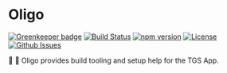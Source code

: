 # Oligo
[![Greenkeeper badge](https://badges.greenkeeper.io/TGS-App/Oligo.svg)](https://greenkeeper.io/)
[![Build Status](https://travis-ci.org/TGS-App/Oligo.svg?branch=master)](https://travis-ci.org/TGS-App/Oligo)
[![npm version](https://badge.fury.io/js/oligo.svg)](https://badge.fury.io/js/oligo)
[![License](https://img.shields.io/badge/license-MIT-yellow.svg?style=flat)](LICENSE)
[![Github Issues](https://img.shields.io/github/issues/TGS-App/Oligo.svg)](https://github.com/TGS-App/Oligo/issues)

🦖 🦕 Oligo provides build tooling and setup help for the TGS App.
